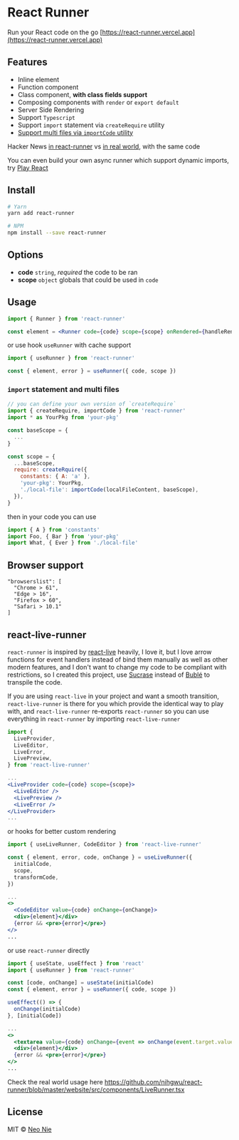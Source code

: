 # React Runner

Run your React code on the go [https://react-runner.vercel.app](https://react-runner.vercel.app)

## Features

- Inline element
- Function component
- Class component, **with class fields support**
- Composing components with `render` or `export default`
- Server Side Rendering
- Support `Typescript`
- Support `import` statement via `createRequire` utility
- [Support multi files via `importCode` utility](https://react-runner.vercel.app/#multi-files)

Hacker News [in react-runner](https://react-runner.vercel.app/#hacker-news) vs [in real world](https://react-runner.vercel.app/examples/hacker-news), with the same code

You can even build your own async runner which support dynamic imports, try [Play React](https://play-react.vercel.app)

## Install

```bash
# Yarn
yarn add react-runner

# NPM
npm install --save react-runner
```

## Options

- **code** `string`, _required_ the code to be ran
- **scope** `object` globals that could be used in `code`

## Usage

```jsx
import { Runner } from 'react-runner'

const element = <Runner code={code} scope={scope} onRendered={handleRendered} />
```

or use hook `useRunner` with cache support

```jsx
import { useRunner } from 'react-runner'

const { element, error } = useRunner({ code, scope })
```

### `import` statement and multi files

```js
// you can define your own version of `createRequire`
import { createRequire, importCode } from 'react-runner'
import * as YourPkg from 'your-pkg'

const baseScope = {
  ...
}

const scope = {
  ...baseScope,
  require: createRquire({
    constants: { A: 'a' },
    'your-pkg': YourPkg,
    './local-file': importCode(localFileContent, baseScope),
  }),
}
```

then in your code you can use

```js
import { A } from 'constants'
import Foo, { Bar } from 'your-pkg'
import What, { Ever } from './local-file'
```

## Browser support

```
"browserslist": [
  "Chrome > 61",
  "Edge > 16",
  "Firefox > 60",
  "Safari > 10.1"
]
```

## react-live-runner

`react-runner` is inspired by [react-live](https://github.com/FormidableLabs/react-live) heavily,
I love it, but I love arrow functions for event handlers instead of bind them manually as well as other modern features,
and I don't want to change my code to be compliant with restrictions, so I created this project,
use [Sucrase](https://github.com/alangpierce/sucrase) instead of [Bublé](https://github.com/bublejs/buble) to transpile the code.

If you are using `react-live` in your project and want a smooth transition, `react-live-runner` is there for you which provide the identical way to play with, and `react-live-runner` re-exports `react-runner` so you can use everything in `react-runner` by importing `react-live-runner`

```jsx
import {
  LiveProvider,
  LiveEditor,
  LiveError,
  LivePreview,
} from 'react-live-runner'

...
<LiveProvider code={code} scope={scope}>
  <LiveEditor />
  <LivePreview />
  <LiveError />
</LiveProvider>
...
```

or hooks for better custom rendering

```jsx
import { useLiveRunner, CodeEditor } from 'react-live-runner'

const { element, error, code, onChange } = useLiveRunner({
  initialCode,
  scope,
  transformCode,
})

...
<>
  <CodeEditor value={code} onChange={onChange}>
  <div>{element}</div>
  {error && <pre>{error}</pre>}
</>
...
```

or use `react-runner` directly

```jsx
import { useState, useEffect } from 'react'
import { useRunner } from 'react-runner'

const [code, onChange] = useState(initialCode)
const { element, error } = useRunner({ code, scope })

useEffect(() => {
  onChange(initialCode)
}, [initialCode])

...
<>
  <textarea value={code} onChange={event => onChange(event.target.value)}>
  <div>{element}</div>
  {error && <pre>{error}</pre>}
</>
...
```

Check the real world usage here https://github.com/nihgwu/react-runner/blob/master/website/src/components/LiveRunner.tsx

## License

MIT © [Neo Nie](https://github.com/nihgwu)
